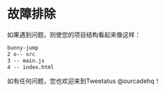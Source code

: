 # 故障排除

如果遇到问题，则使您的项目结构看起来像这样：

```html
bunny-jump
2 o-- src
3 -- main.js
4 -- index.html
```

如有任何问题，您也欢迎来到Tweetatus @ourcadehq！